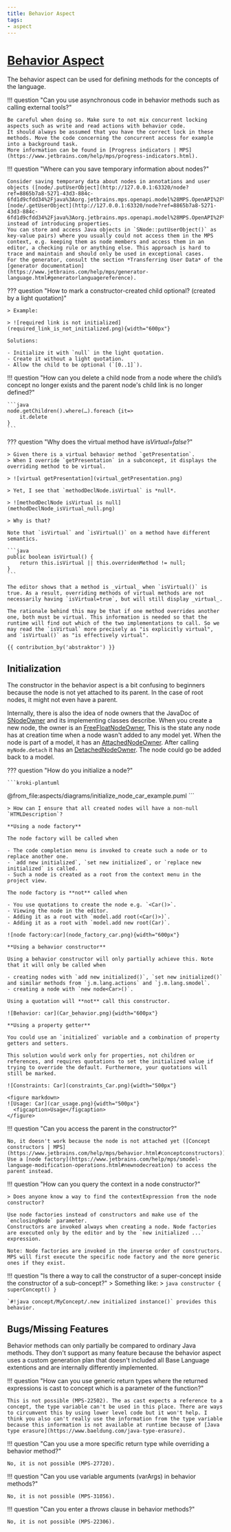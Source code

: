 ```yaml
---
title: Behavior Aspect
tags:
- aspect
---
```


# [Behavior Aspect](https://www.jetbrains.com/help/mps/behavior.html)

The behavior aspect can be used for defining methods for the concepts of the language.


!!! question "Can you use asynchronous code in behavior methods such as calling external tools?"

    Be careful when doing so. Make sure to not mix concurrent locking aspects such as write and read actions with behavior code. 
    It should always be assumed that you have the correct lock in these methods. Move the code concerning the concurrent access for example into a background task.
    More information can be found in [Progress indicators | MPS](https://www.jetbrains.com/help/mps/progress-indicators.html).

!!! question "Where can you save temporary information about nodes?"

    Consider saving temporary data about nodes in annotations and user objects ([node/.putUserObject](http://127.0.0.1:63320/node?ref=8865b7a8-5271-43d3-884c-6fd1d9cfdd34%2Fjava%3Aorg.jetbrains.mps.openapi.model%28MPS.OpenAPI%2F%29%2F%7ESNode.putUserObject%2528java.lang.Object%2Cjava.lang.Object%2529), [node/.getUserObject](http://127.0.0.1:63320/node?ref=8865b7a8-5271-43d3-884c-6fd1d9cfdd34%2Fjava%3Aorg.jetbrains.mps.openapi.model%28MPS.OpenAPI%2F%29%2F%7ESNode.getUserObject%2528java.lang.Object%2529))
    instead of introducing properties. 
    You can store and access Java objects in `SNode::putUserObject()` as key-value pairs) where you usually could not access them in the MPS context, e.g. keeping them as node members and access them in an editor, a checking rule or anything else. This approach is hard to trace and maintain and should only be used in exceptional cases.
    For the generator, consult the section *Transferring User Data* of the [generator documentation](https://www.jetbrains.com/help/mps/generator-language.html#generatorlanguagereference).

??? question "How to mark a constructor-created child optional? (created by a light quotation)"

    > Example:

    > ![required link is not initialized](required_link_is_not_initialized.png){width="600px"}

    Solutions:

    - Initialize it with `null` in the light quotation.
    - Create it without a light quotation.
    - Allow the child to be optional (`[0..1]`).

!!! question "How can you delete a child node from a node where the child’s concept no longer exists and the parent node's child link is no longer defined?"

    ```java
    node.getChildren().where(…).foreach {it=> 
        it.delete
    }
    ```

??? question "Why does the virtual method have *isVirtual=false*?"

    > Given there is a virtual behavior method `getPresentation`.
    > When I override `getPresentation` in a subconcept, it displays the overriding method to be virtual.
    
    > ![virtual getPresentation](virtual_getPresentation.png)
    
    > Yet, I see that `methodDeclNode.isVirtual` is *null*.
    
    > ![methodDeclNode isVirtual is null](methodDeclNode_isVirtual_null.png)
    
    > Why is that?

    Note that `isVirtual` and `isVirtual()` on a method have different semantics.

    ```java
    public boolean isVirtual() { 
        return this.isVirtual || this.overridenMethod != null; 
    }
    ```
    
    The editor shows that a method is _virtual_ when `isVirtual()` is true. As a result, overriding methods of virtual methods are not necessarily having `isVirtual=true`, but will still display _virtual_.
    
    The rationale behind this may be that if one method overrides another one, both must be virtual. This information is needed so that the runtime will find out which of the two implementations to call. So we may read the `isVirtual` more precisely as "is explicitly virtual", and `isVirtual()` as "is effectively virtual".

    {{ contribution_by('abstraktor') }}

## Initialization

The constructor in the behavior aspect is a bit confusing to beginners because the node is not yet attached to its parent.
In the case of root nodes, it might not even have a parent.

Internally, there is also the idea of node owners that the JavaDoc of
[SNodeOwner](http://127.0.0.1:63320/node?ref=6ed54515-acc8-4d1e-a16c-9fd6cfe951ea%2Fjava%3Ajetbrains.mps.smodel%28MPS.Core%2F%29%2F%7ESNodeOwner) and its
implementing classes describe. When you create a new node, the owner is an [FreeFloatNodeOwner](http://127.0.0.1:63320/node?ref=6ed54515-acc8-4d1e-a16c-9fd6cfe951ea%2Fjava%3Ajetbrains.mps.smodel%28MPS.Core%2F%29%2F%7EFreeFloatNodeOwner), This is the state any node has at creation time when a node wasn't added to any model yet. When the node is part of a model, it has an [AttachedNodeOwner](http://127.0.0.1:63320/node?ref=6ed54515-acc8-4d1e-a16c-9fd6cfe951ea%2Fjava%3Ajetbrains.mps.smodel%28MPS.Core%2F%29%2F%7EAttachedNodeOwner). After calling `myNode.detach` it has an [DetachedNodeOwner](http://127.0.0.1:63320/node?ref=6ed54515-acc8-4d1e-a16c-9fd6cfe951ea%2Fjava%3Ajetbrains.mps.smodel%28MPS.Core%2F%29%2F%7EDetachedNodeOwner).
The node could go be added back to a model.

??? question "How do you initialize a node?"

    ```kroki-plantuml
@from_file:aspects/diagrams/initialize_node_car_example.puml
    ```

    > How can I ensure that all created nodes will have a non-null `HTMLDescription`?

    **Using a node factory**

    The node factory will be called when

    - The code completion menu is invoked to create such a node or to replace another one.
    - `add new initialized`, `set new initialized`, or `replace new initialized` is called.
    - Such a node is created as a root from the context menu in the project view.

    The node factory is **not** called when

    - You use quotations to create the node e.g. `<Car()>`.
    - Viewing the node in the editor.
    - Adding it as a root with `model.add root(<Car()>)`.
    - Adding it as a root with `model.add new root(Car)`.

    ![node factory:car](node_factory_car.png){width="600px"}

    **Using a behavior constructor**

    Using a behavior constructor will only partially achieve this. Note that it will only be called when

    - creating nodes with `add new initialized()`, `set new initialized()` and similar methods from `j.m.lang.actions` and `j.m.lang.smodel`.
    - creating a node with `new node<Car>()`.

    Using a quotation will **not** call this constructor.

    ![Behavior: car](Car_behavior.png){width="600px"}

    **Using a property getter**

    You could use an `initialized` variable and a combination of property getters and setters.

    This solution would work only for properties, not children or references, and requires quotations to set the initialized value if trying to override the default. Furthermore, your quotations will still be marked. 

    ![Constraints: Car](constraints_Car.png){width="500px"}

    <figure markdown>
    ![Usage: Car](car_usage.png){width="500px"}
      <figcaption>Usage</figcaption>
    </figure>
    

!!! question "Can you access the parent in the constructor?"

    No, it doesn't work because the node is not attached yet ([Concept constructors | MPS](https://www.jetbrains.com/help/mps/behavior.html#conceptconstructors)). Use a [node factory](https://www.jetbrains.com/help/mps/smodel-language-modification-operations.html#newnodecreation) to access the parent instead.

!!! question "How can you query the context in a node constructor?"

    > Does anyone know a way to find the contextExpression from the node constructor?

    Use node factories instead of constructors and make use of the `enclosingNode` parameter. 
    Constructors are invoked always when creating a node. Node factories are executed only by the editor and by the `new initialized ...` expression.
    
    Note: Node factories are invoked in the inverse order of constructors. MPS will first execute the specific node factory and the more generic ones if they exist.

!!! question "Is there a way to call the constructor of a super-concept inside the constructor of a sub-concept?"
    > Something like:
    > ```java
    constructor {
    superConcept()
    }
    ```

    `#!java concept/MyConcept/.new initialized instance()` provides this behavior.


## Bugs/Missing Features

Behavior methods can only partially be compared to ordinary Java methods. They don't support as many feature because the
behavior aspect uses a custom generation plan that doesn't included all Base Language extentions and are internally differently
implemented.

!!! question "How can you use generic return types where the returned expressions is cast to concept<T> which is a parameter of the function?"

    This is not possible (MPS-22502). The as cast expects a reference to a concept, the type variable can't be used in this place. There are ways to circumvent this by using lower level code but it won't help. I think you also can't really use the information from the type variable because this information is not available at runtime because of [Java type erasure](https://www.baeldung.com/java-type-erasure).

!!! question "Can you use a more specific return type while overriding a behavior method?"

    No, it is not possible (MPS-27720).

!!! question "Can you use variable arguments (varArgs) in behavior methods?"

    No, it is not possible (MPS-31056).

!!! question "Can you enter a *throws* clause in behavior methods?"

    No, it is not possible (MPS-22306).